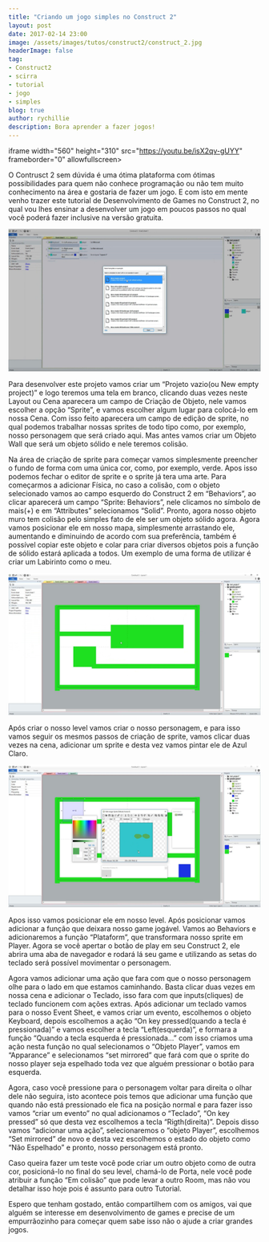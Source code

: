 ```yaml
---
title: "Criando um jogo simples no Construct 2"
layout: post
date: 2017-02-14 23:00
image: /assets/images/tutos/construct2/construct_2.jpg
headerImage: false
tag:
- Construct2
- scirra
- tutorial
- jogo
- simples
blog: true
author: rychillie
description: Bora aprender a fazer jogos!
---
```

<script async src="//pagead2.googlesyndication.com/pagead/js/adsbygoogle.js"></script>
<!-- Final_texto_okgnow -->
<ins class="adsbygoogle"
     style="display:block"
     data-ad-client="ca-pub-7837358846130941"
     data-ad-slot="9265933715"
     data-ad-format="auto"></ins>
<script>
(adsbygoogle = window.adsbygoogle || []).push({});
</script>

iframe width="560" height="310" src="https://youtu.be/isX2qv-gUYY" frameborder="0" allowfullscreen></iframe>

O Contrusct 2 sem dúvida é uma ótima plataforma com ótimas possibilidades para quem não conhece programação ou não tem muito conhecimento na área e gostaria de fazer um jogo. E com isto em mente venho trazer este tutorial de Desenvolvimento de Games no Construct 2, no qual vou lhes ensinar a desenvolver um jogo em poucos passos no qual você poderá fazer inclusive na versão gratuita.

<img class="image" src="/assets/images/tutos/construct2/criandoumprojetosimplesnoc2.jpg" alt="Escolha de Template de Construct 2">

Para desenvolver este projeto vamos criar um “Projeto vazio(ou New empty project)” e logo teremos uma tela em branco, clicando duas vezes neste Layout ou Cena aparecera um campo de Criação de Objeto, nele vamos escolher a opção “Sprite”, e vamos escolher algum lugar para colocá-lo em nossa Cena. Com isso feito aparecera um campo de edição de sprite, no qual podemos trabalhar nossas sprites de todo tipo como, por exemplo, nosso personagem que será criado aqui. Mas antes vamos criar um Objeto Wall que será um objeto sólido e nele teremos colisão.

Na área de criação de sprite para começar vamos simplesmente preencher o fundo de forma com uma única cor, como, por exemplo, verde. Apos isso podemos fechar o editor de sprite e o sprite já tera uma arte. Para começarmos a adicionar Física, no caso a colisão, com o objeto selecionado vamos ao campo esquerdo do Construct 2 em “Behaviors”, ao clicar aparecerá um campo “Sprite: Behaviors”, nele clicamos no símbolo de mais(+) e em “Attributes” selecionamos “Solid”. Pronto, agora nosso objeto muro tem colisão pelo simples fato de ele ser um objeto sólido agora. Agora vamos posicionar ele em nosso mapa, simplesmente arrastando ele, aumentando e diminuindo de acordo com sua preferência, também é possível copiar este objeto e colar para criar diversos objetos pois a função de sólido estará aplicada a todos. Um exemplo de uma forma de utilizar é criar um Labirinto como o meu.

<img class="image" src="/assets/images/tutos/construct2/labirintosimplesnoc2.jpg" alt="Level design do Game">

Após criar o nosso level vamos criar o nosso personagem, e para isso vamos seguir os mesmos passos de criação de sprite, vamos clicar duas vezes na cena, adicionar um sprite e desta vez vamos pintar ele de Azul Claro.

<img class="image" src="/assets/images/tutos/construct2/personagemsimplesnoc2.jpg" alt="Criação do Personagem no Editor de Sprites">

Apos isso vamos posicionar ele em nosso level. Após posicionar vamos adicionar a função que deixara nosso game jogável. Vamos ao Behaviors e adicionaremos a função “Plataform”, que transformara nosso sprite em Player. Agora se você apertar o botão de play em seu Construct 2, ele abrira uma aba de navegador e rodará lá seu game e utilizando as setas do teclado será possível movimentar o personagem.

Agora vamos adicionar uma ação que fara com que o nosso personagem olhe para o lado em que estamos caminhando. Basta clicar duas vezes em nossa cena e adicionar o Teclado, isso fara com que inputs(cliques) de teclado funcionem com ações extras. Após adicionar um teclado vamos para o nosso Event Sheet, e vamos criar um evento, escolhemos o objeto Keyboard, depois escolhemos a ação “On key pressed(quando a tecla é pressionada)” e vamos escolher a tecla “Left(esquerda)”, e formara a função “Quando a tecla esquerda é pressionada…” com isso criamos uma ação nesta função no qual selecionamos o “Objeto Player”, vamos em “Apparance” e selecionamos “set mirrored” que fará com que o sprite do nosso player seja espelhado toda vez que alguém pressionar o botão para esquerda.

Agora, caso você pressione para o personagem voltar para direita o olhar dele não seguira, isto acontece pois temos que adicionar uma função que quando não está pressionado ele fica na posição normal e para fazer isso vamos “criar um evento” no qual adicionamos o “Teclado”, “On key pressed” só que desta vez escolhemos a tecla “Rigth(direita)”. Depois disso vamos “adicionar uma ação”, selecionaremos o “objeto Player”, escolhemos “Set mirrored” de novo e desta vez escolhemos o estado do objeto como “Não Espelhado” e pronto, nosso personagem está pronto.

Caso queira fazer um teste você pode criar um outro objeto como de outra cor, posicioná-lo no final do seu level, chamá-lo de Porta, nele você pode atribuir a função “Em colisão” que pode levar a outro Room, mas não vou detalhar isso hoje pois é assunto para outro Tutorial.

Espero que tenham gostado, então compartilhem com os amigos, vai que alguém se interesse em desenvolvimento de games e precise de um empurrãozinho para começar quem sabe isso não o ajude a criar grandes jogos.
